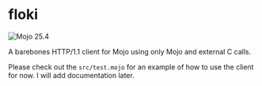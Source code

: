 # floki

![Mojo 25.4](https://img.shields.io/badge/Mojo%F0%9F%94%A5-25.4-purple)

A barebones HTTP/1.1 client for Mojo using only Mojo and external C calls.

Please check out the `src/test.mojo` for an example of how to use the client for now. I will add documentation later.
